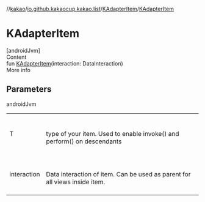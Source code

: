 //[kakao](../../../index.md)/[io.github.kakaocup.kakao.list](../index.md)/[KAdapterItem](index.md)/[KAdapterItem](-k-adapter-item.md)



# KAdapterItem  
[androidJvm]  
Content  
fun [KAdapterItem](-k-adapter-item.md)(interaction: DataInteraction)  
More info  


## Parameters  
  
androidJvm  
  
| | |
|---|---|
| <a name="io.github.kakaocup.kakao.list/KAdapterItem/KAdapterItem/#androidx.test.espresso.DataInteraction/PointingToDeclaration/"></a>T| <a name="io.github.kakaocup.kakao.list/KAdapterItem/KAdapterItem/#androidx.test.espresso.DataInteraction/PointingToDeclaration/"></a><br><br>type of your item. Used to enable invoke() and perform() on descendants<br><br>|
| <a name="io.github.kakaocup.kakao.list/KAdapterItem/KAdapterItem/#androidx.test.espresso.DataInteraction/PointingToDeclaration/"></a>interaction| <a name="io.github.kakaocup.kakao.list/KAdapterItem/KAdapterItem/#androidx.test.espresso.DataInteraction/PointingToDeclaration/"></a><br><br>Data interaction of item. Can be used as parent for all views inside item.<br><br>|
  
  



